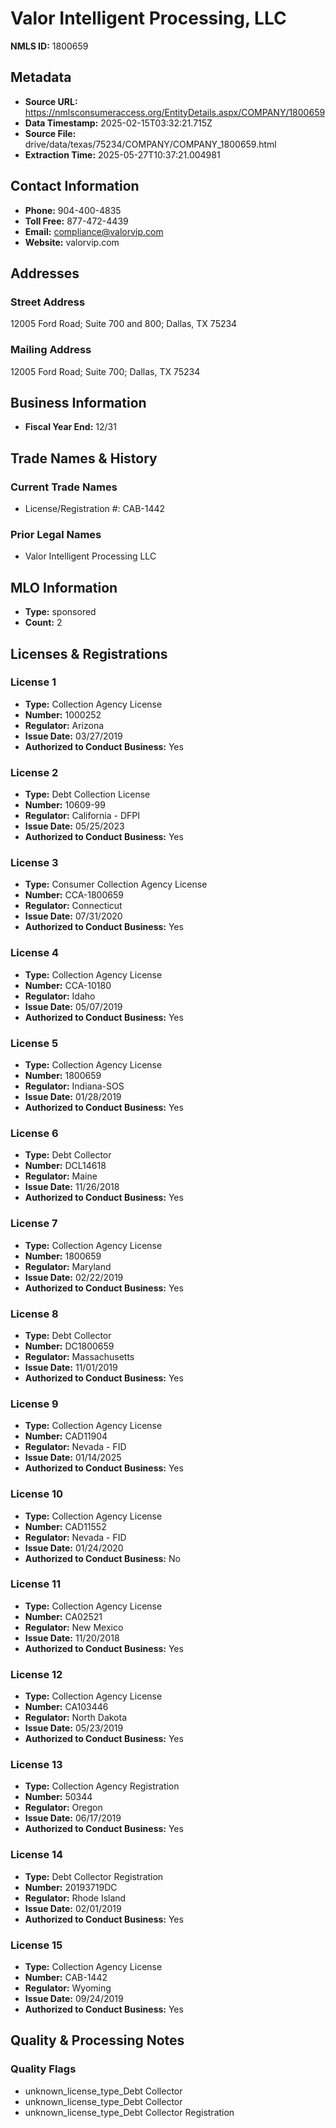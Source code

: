 # Valor Intelligent Processing, LLC

**NMLS ID:** 1800659

## Metadata
- **Source URL:** https://nmlsconsumeraccess.org/EntityDetails.aspx/COMPANY/1800659
- **Data Timestamp:** 2025-02-15T03:32:21.715Z
- **Source File:** drive/data/texas/75234/COMPANY/COMPANY_1800659.html
- **Extraction Time:** 2025-05-27T10:37:21.004981

## Contact Information
- **Phone:** 904-400-4835
- **Toll Free:** 877-472-4439
- **Email:** compliance@valorvip.com
- **Website:** valorvip.com

## Addresses
### Street Address
12005 Ford Road; Suite 700 and 800; Dallas, TX 75234

### Mailing Address
12005 Ford Road; Suite 700; Dallas, TX 75234

## Business Information
- **Fiscal Year End:** 12/31

## Trade Names & History
### Current Trade Names
- License/Registration #: CAB-1442

### Prior Legal Names
- Valor Intelligent Processing LLC

## MLO Information
- **Type:** sponsored
- **Count:** 2

## Licenses & Registrations

### License 1
- **Type:** Collection Agency License
- **Number:** 1000252
- **Regulator:** Arizona
- **Issue Date:** 03/27/2019
- **Authorized to Conduct Business:** Yes

### License 2
- **Type:** Debt Collection License
- **Number:** 10609-99
- **Regulator:** California - DFPI
- **Issue Date:** 05/25/2023
- **Authorized to Conduct Business:** Yes

### License 3
- **Type:** Consumer Collection Agency License
- **Number:** CCA-1800659
- **Regulator:** Connecticut
- **Issue Date:** 07/31/2020
- **Authorized to Conduct Business:** Yes

### License 4
- **Type:** Collection Agency License
- **Number:** CCA-10180
- **Regulator:** Idaho
- **Issue Date:** 05/07/2019
- **Authorized to Conduct Business:** Yes

### License 5
- **Type:** Collection Agency License
- **Number:** 1800659
- **Regulator:** Indiana-SOS
- **Issue Date:** 01/28/2019
- **Authorized to Conduct Business:** Yes

### License 6
- **Type:** Debt Collector
- **Number:** DCL14618
- **Regulator:** Maine
- **Issue Date:** 11/26/2018
- **Authorized to Conduct Business:** Yes

### License 7
- **Type:** Collection Agency License
- **Number:** 1800659
- **Regulator:** Maryland
- **Issue Date:** 02/22/2019
- **Authorized to Conduct Business:** Yes

### License 8
- **Type:** Debt Collector
- **Number:** DC1800659
- **Regulator:** Massachusetts
- **Issue Date:** 11/01/2019
- **Authorized to Conduct Business:** Yes

### License 9
- **Type:** Collection Agency License
- **Number:** CAD11904
- **Regulator:** Nevada - FID
- **Issue Date:** 01/14/2025
- **Authorized to Conduct Business:** Yes

### License 10
- **Type:** Collection Agency License
- **Number:** CAD11552
- **Regulator:** Nevada - FID
- **Issue Date:** 01/24/2020
- **Authorized to Conduct Business:** No

### License 11
- **Type:** Collection Agency License
- **Number:** CA02521
- **Regulator:** New Mexico
- **Issue Date:** 11/20/2018
- **Authorized to Conduct Business:** Yes

### License 12
- **Type:** Collection Agency License
- **Number:** CA103446
- **Regulator:** North Dakota
- **Issue Date:** 05/23/2019
- **Authorized to Conduct Business:** Yes

### License 13
- **Type:** Collection Agency Registration
- **Number:** 50344
- **Regulator:** Oregon
- **Issue Date:** 06/17/2019
- **Authorized to Conduct Business:** Yes

### License 14
- **Type:** Debt Collector Registration
- **Number:** 20193719DC
- **Regulator:** Rhode Island
- **Issue Date:** 02/01/2019
- **Authorized to Conduct Business:** Yes

### License 15
- **Type:** Collection Agency License
- **Number:** CAB-1442
- **Regulator:** Wyoming
- **Issue Date:** 09/24/2019
- **Authorized to Conduct Business:** Yes

## Quality & Processing Notes
### Quality Flags
- unknown_license_type_Debt Collector
- unknown_license_type_Debt Collector
- unknown_license_type_Debt Collector Registration
